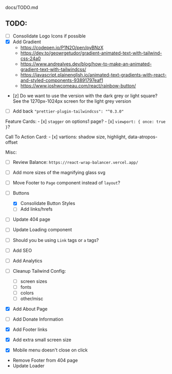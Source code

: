  docs/TODO.md

## TODO:
  - [ ] Consolidate Logo Icons if possible
  - [x] Add Gradient
    - https://codepen.io/P1N2O/pen/pyBNzX
    - https://dev.to/geowrgetudor/gradient-animated-text-with-tailwind-css-24a0
    - https://www.andrealves.dev/blog/how-to-make-an-animated-gradient-text-with-tailwindcss/
    - https://javascript.plainenglish.io/animated-text-gradients-with-react-and-styled-components-93891797eaf1
    - https://www.joshwcomeau.com/react/rainbow-button/

  - [z] Do we want to use the version with the dark grey or light square? See the 1270px-1024px screen for the light grey version
  - [ ] Add back `"prettier-plugin-tailwindcss": "^0.3.0"`

  Feature Cards:
    - [x] `stagger` on options1 page?
    - [x] `viewport: { once: true }`?

  Call To Action Card:
    - [x] vartions: shadow size, highlight, data-atropos-offset

 Misc:
  - [ ] Review Balance: `https://react-wrap-balancer.vercel.app/`
  - [ ] Add more sizes of the magnifying glass svg
  - [ ] Move Footer to `Page` component instead of `layout`?
  - [ ] Buttons
      - [x] Consolidate Button Styles
      - [ ] Add links/hrefs
  - [ ] Update 404 page
  - [ ] Update Loading component
  - [ ] Should you be using `Link` tags or `a` tags?
  - [ ] Add SEO
  - [ ] Add Analytics
  - [ ] Cleanup Tailwind Config:
      - [ ] screen sizes
      - [ ] fonts
      - [ ] colors
      - [ ] other/misc
  - [x] Add About Page
  - [ ] Add Donate Information
  - [x] Add Footer links
  - [x] Add extra small screen size
  - [x] Mobile menu doesn't close on click


- Remove Footer from 404 page
- Update Loader
